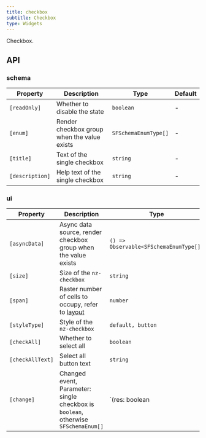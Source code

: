 ```yaml
---
title: checkbox
subtitle: Checkbox
type: Widgets
---
```


Checkbox.

## API

### schema

Property        | Description                                 | Type                 | Default
----------------|---------------------------------------------|----------------------|--------
`[readOnly]`    | Whether to disable the state                | `boolean`            | -
`[enum]`        | Render checkbox group when the value exists | `SFSchemaEnumType[]` | -
`[title]`       | Text of the single checkbox                 | `string`             | -
`[description]` | Help text of the single checkbox            | `string`             | -

### ui

Property | Description | Type | Default
-------- | ----------- | ---- | -------
`[asyncData]` | Async data source, render checkbox group when the value exists  | `() => Observable<SFSchemaEnumType[]>` | -
`[size]` | Size of the `nz-checkbox` | `string` | -
`[span]` | Raster number of cells to occupy, refer to [layout](https://ng.ant.design/components/checkbox/en#components-checkbox-demo-layout) | `number` | -
`[styleType]` | Style of the `nz-checkbox` | `default, button` | `default`
`[checkAll]` | Whether to select all  | `boolean` | -
`[checkAllText]` | Select all button text  | `string` | `全选`
`[change]` | Changed event, Parameter: single checkbox is `boolean`, otherwise `SFSchemaEnum[]` | `(res: boolean | SFSchemaEnum[]) => void` | -
